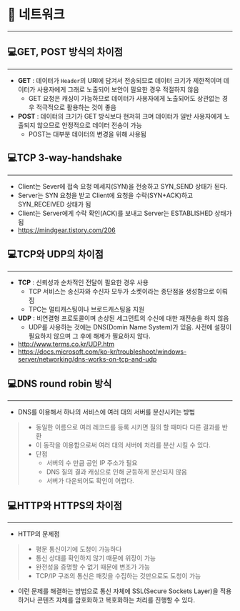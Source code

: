 # 📒 네트워크
--------------------
## 💻GET, POST 방식의 차이점
--------------------
- **GET** : 데이터가 `Header`의 URI에 담겨서 전송되므로 데이터 크기가 제한적이며 데이터가 사용자에게 그래로 노출되어 보안이 필요한 경우 적절하지 않음
  - GET 요청은 캐싱이 가능하므로 데이터가 사용자에게 노출되어도 상관없는 경우 적극적으로 활용하는 것이 좋음
- **POST** : 데이터의 크기가 GET 방식보다 현저히 크며 데이터가 일반 사용자에게 노출되지 않으므로 안정적으로 데이터 전송이 가능
  - POST는 대부분 데이터의 변경을 위해 사용됨

## 💻TCP 3-way-handshake
--------------------
- Client는 Sever에 접속 요청 메세지(SYN)을 전송하고 SYN_SEND 상태가 된다.
- Server는 SYN 요청을 받고 Client에 요청을 수락(SYN+ACK)하고 SYN_RECEIVED 상태가 됨
- Client는 Server에게 수락 확인(ACK)를 보내고 Server는 ESTABLISHED 상태가 됨
- https://mindgear.tistory.com/206

## 💻TCP와 UDP의 차이점
--------------------
- **TCP** : 신뢰성과 순차적인 전달이 필요한 경우 사용
  - TCP 서비스는 송신자와 수신자 모두가 소켓이라는 종단점을 생성함으로 이뤄짐
  - TPC는 멀티캐스팅이나 브로드캐스팅을 지원
- **UDP** : 비연결형 프로토콜이며 손상된 세그먼트의 수신에 대한 재전송을 하지 않음
  - UDP를 사용하는 것에는 DNS(Domin Name System)가 있음. 사전에 설정이 필요하지 않으며 그 후에 해제가 필요하지 않다.
- http://www.terms.co.kr/UDP.htm
- https://docs.microsoft.com/ko-kr/troubleshoot/windows-server/networking/dns-works-on-tcp-and-udp

## 💻DNS round robin 방식
--------------------
- DNS를 이용해서 하나의 서비스에 여러 대의 서버를 분산시키는 방법
> - 동일한 이름으로 여러 레코드를 등록 시키면 질의 할 때마다 다른 결과를 반환
> - 이 동작을 이용함으로써 여러 대의 서버에 처리를 분산 시킬 수 있다.
> - 단점
>   - 서버의 수 만큼 공인 IP 주소가 필요
>   - DNS 질의 결과 캐싱으로 인해 균등하게 분산되지 않음
>   - 서버가 다운되어도 확인이 어렵다.

## 💻HTTP와 HTTPS의 차이점
--------------------
- HTTP의 문제점
>  - 평문 통신이기에 도청이 가능하다
>  - 통신 상대를 확인하지 않기 때문에 위장이 가능
>  - 완전성을 증명할 수 없기 때문에 변조가 가능
>  - TCP/IP 구조의 통신은 패킷을 수집하는 것만으로도 도청이 가능
- 이런 문제를 해결하는 방법으로 통신 자체에 SSL(Secure Sockets Layer)을 적용하거나 콘텐츠 자체를  암호화하고 복호화하는 처리를 진행할 수 있다.
